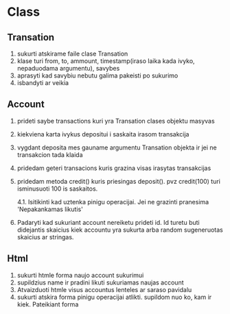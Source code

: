 # Class

## Transation

1. sukurti atskirame faile clase Transation
2. klase turi from, to, ammount, timestamp(iraso laika kada ivyko, nepaduodama argumentu), savybes
3. aprasyti kad savybiu nebutu galima pakeisti po sukurimo
4. isbandyti ar veikia

## Account

1. prideti saybe transactions kuri yra Transation clases objektu masyvas
2. kiekviena karta ivykus depositui i saskaita irasom transakcija
3. vygdant deposita mes gauname argumentu Transation objekta ir jei ne transakcion tada klaida
4. pridedam geteri transacions kuris grazina visas irasytas transakcijas

5. pridedam metoda credit() kuris priesingas deposit(). pvz credit(100) turi isminusuoti 100 is saskaitos.

   4.1. Isitikinti kad uztenka pinigu operacijai. Jei ne grazinti pranesima 'Nepakankamas likutis'

6. Padaryti kad sukuriant account nereiketu prideti id. Id turetu buti didejantis skaicius kiek accountu yra sukurta arba random sugeneruotas skaicius ar stringas.

## Html

1. sukurti htmle forma naujo account sukurimui
2. supildzius name ir pradini likuti sukuriamas naujas account
3. Atvaizduoti htmle visus accountus lenteles ar saraso pavidalu
4. sukurti atskira forma pinigu operacijai atlikti. supildom nuo ko, kam ir kiek. Pateikiant forma
